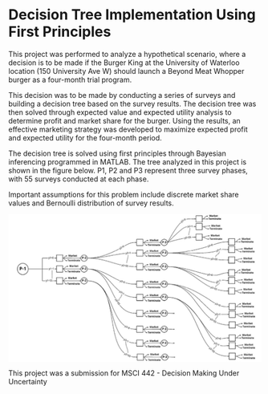 Decision Tree Implementation Using First Principles
===================================================

This project was performed to analyze a hypothetical scenario, where a decision is to be made if the Burger King at the University of Waterloo location (150 University Ave W) should launch a Beyond Meat Whopper burger as a four-month trial program. 

This decision was to be made by conducting a series of surveys and building a decision tree based on the survey results. The decision tree was then solved through expected value and expected utility analysis to determine profit and market share for the burger. Using the results, an effective marketing strategy was developed to maximize expected profit and expected utility for the four-month period.

The decision tree is solved using first principles through Bayesian inferencing programmed in MATLAB. The tree analyzed in this project is shown in the figure below. P1, P2 and P3 represent three survey phases, with 55 surveys conducted at each phase.

Important assumptions for this problem include discrete market share values and Bernoulli distribution of survey results.

<img align="center" src="TreeLayout.JPG" alt="Decision Tree">

This project was a submission for MSCI 442 - Decision Making Under Uncertainty
